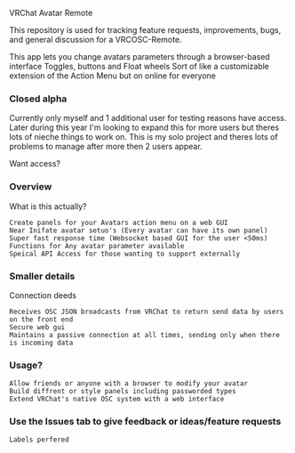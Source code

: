 VRChat Avatar Remote

This repository is used for tracking feature requests, improvements, bugs, and general discussion for a VRCOSC-Remote.

This app lets you change avatars parameters through a browser-based interface
Toggles, buttons and Float wheels
Sort of like a customizable extension of the Action Menu but on online for everyone

### Closed alpha
Currently only myself and 1 additional user for testing reasons have access.
Later during this year I'm looking to expand this for more users but theres lots of nieche things to work on.
This is my solo project and theres lots of problems to manage after more then 2 users appear.

Want access?


### Overview

What is this actually?

    Create panels for your Avatars action menu on a web GUI
    Near Inifate avatar setuo's (Every avatar can have its own panel)
    Super fast response time (Websocket based GUI for the user <50ms)
    Functions for Any avatar parameter available
    Speical API Access for those wanting to support externally
### Smaller details
Connection deeds

    Receives OSC JSON broadcasts from VRChat to return send data by users on the front end
    Secure web gui
    Maintains a passive connection at all times, sending only when there is incoming data
### Usage?

    Allow friends or anyone with a browser to modify your avatar
    Build diffrent or style panels including passworded types
    Extend VRChat's native OSC system with a web interface
### Use the Issues tab to give feedback or ideas/feature requests
    Labels perfered

